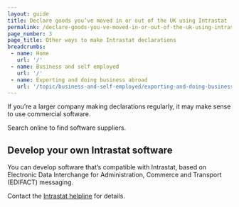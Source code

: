 ```yaml
---
layout: guide
title: Declare goods you’ve moved in or out of the UK using Intrastat
permalink: /declare-goods-you-ve-moved-in-or-out-of-the-uk-using-intrastat/other-ways-to-make-intrastat-declarations.html
page_number: 3
page_title: Other ways to make Intrastat declarations
breadcrumbs:
 - name: Home
   url: '/'
 - name: Business and self employed
   url: '/'
 - name: Exporting and doing business abroad
   url: '/topic/business-and-self-employed/exporting-and-doing-business-abroad.html'  
---
```

If you’re a larger company making declarations regularly, it may make sense to use commercial software.

Search online to find software suppliers.

## Develop your own Intrastat software

You can develop software that’s compatible with Intrastat, based on Electronic Data Interchange for Administration, Commerce and Transport (EDIFACT) messaging.

Contact the [Intrastat helpline](/declare-goods-you-ve-moved-in-or-out-of-the-uk-using-intrastat/get-help-with-intrastat.html) for details.
